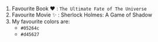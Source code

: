 1. Favourite Book :heart: : `The Ultimate Fate of The Universe`
2. Favourite Movie :sparkles: : Sherlock Holmes: A Game of Shadow
3. My favourite colors are:
   - `#05264c`
   - `#d45627`
